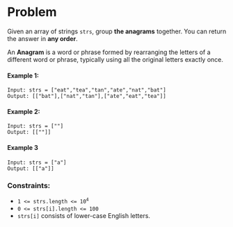 # Problem

Given an array of strings `strs`, group __the anagrams__ together. You can return the answer in __any order__.

An __Anagram__ is a word or phrase formed by rearranging the letters of a different word or phrase, typically using all the original letters exactly once.

#### Example 1:
```
Input: strs = ["eat","tea","tan","ate","nat","bat"]
Output: [["bat"],["nat","tan"],["ate","eat","tea"]]
```

#### Example 2:
```
Input: strs = [""]
Output: [[""]]
```

#### Example 3
```
Input: strs = ["a"]
Output: [["a"]]
```

### Constraints:

- <code>1 <= strs.length <= 10<sup>4</sup></code>
- `0 <= strs[i].length <= 100`
- `strs[i]` consists of lower-case English letters.
